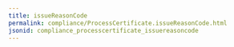 ```yaml
---
title: issueReasonCode
permalink: compliance/ProcessCertificate.issueReasonCode.html
jsonid: compliance_processcertificate_issuereasoncode
---
```

